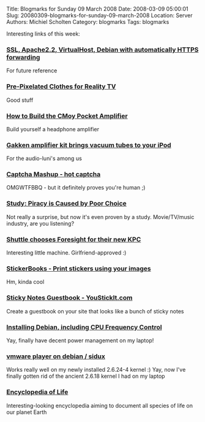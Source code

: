 Title: Blogmarks for Sunday 09 March 2008
Date: 2008-03-09 05:00:01
Slug: 20080309-blogmarks-for-sunday-09-march-2008
Location: Server
Authors: Michiel Scholten
Category: blogmarks
Tags: blogmarks

<p>Interesting links of this week:</p>
<h3><a href="http://edin.no-ip.com/html/?q=ssl_apache2_2_virtualhost_debian_automatically_https_forwarding">SSL, Apache2.2, VirtualHost, Debian with automatically HTTPS forwarding</a></h3>
<p>For future reference</p>
<h3><a href="http://www.cafepress.com/ironicsans/1843266">Pre-Pixelated Clothes for Reality TV</a></h3>
<p>Good stuff</p>
<h3><a href="http://tangentsoft.net/audio/cmoy-tutorial/">How to Build the CMoy Pocket Amplifier</a></h3>
<p>Build yourself a headphone amplifier</p>
<h3><a href="http://www.engadget.com/2008/03/05/gakken-amplifier-kit-brings-vacuum-tubes-to-your-ipod/">Gakken amplifier kit brings vacuum tubes to your iPod</a></h3>
<p>For the audio-luni's among us</p>
<h3><a href="http://hotcaptcha.com/">Captcha Mashup - hot captcha</a></h3>
<p>OMGWTFBBQ - but it definitely proves you're human ;)</p>
<h3><a href="http://torrentfreak.com/piracy-is-caused-by-poor-choice-080305/">Study: Piracy is Caused by Poor Choice</a></h3>
<p>Not really a surprise, but now it's even proven by a study. Movie/TV/music industry, are you listening?</p>
<h3><a href="http://blogs.gnome.org/kenvandine/2008/03/04/shuttle-chooses-foresight-for-their-new-kpc/">Shuttle chooses Foresight for their new KPC</a></h3>
<p>Interesting little machine. Girlfriend-approved :)</p>
<h3><a href="http://moo.com/products/stickers.php">StickerBooks - Print stickers using your images</a></h3>
<p>Hm, kinda cool</p>
<h3><a href="http://youstickit.com/">Sticky Notes Guestbook - YouStickIt.com</a></h3>
<p>Create a guestbook on your site that looks like a bunch of sticky notes</p>
<h3><a href="http://www.linuxquestions.org/questions/debian-26/install-guide-debian-etch-on-t42-incl.-compiz-undervolting-wireless-hdd-shock-pro-579907/">Installing Debian, including CPU Frequency Control</a></h3>
<p>Yay, finally have decent power management on my laptop!</p>
<h3><a href="http://techpatterns.com/forums/about814.html">vmware player on debian / sidux</a></h3>
<p>Works really well on my newly installed 2.6.24-4 kernel :) Yay, now I've finally gotten rid of the ancient 2.6.18 kernel I had on my laptop</p>
<h3><a href="http://www.eol.org/">Encyclopedia of Life</a></h3>
<p>Interesting-looking encyclopedia aiming to document all species of life on our planet Earth</p>
